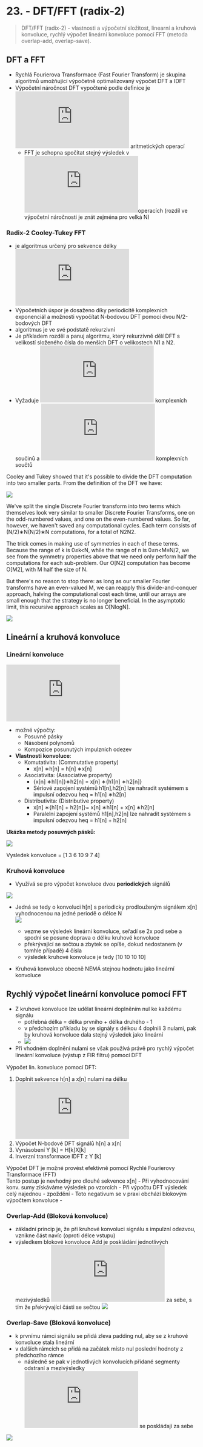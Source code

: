 # 23. - DFT/FFT (radix-2)

> DFT/FFT (radix-2) - vlastnosti a výpočetní složitost, linearní a kruhová konvoluce, rychlý
výpočet lineární konvoluce pomocí FFT (metoda overlap-add, overlap-save).

## DFT a FFT

- Rychlá Fourierova Transformace (Fast Fourier Transform) je skupina algoritmů umožňující výpočetně optimalizovaný výpočet DFT a IDFT
- Výpočetní náročnost DFT vypočtené podle deﬁnice je ![O(N^{2})](https://latex.codecogs.com/svg.latex?O%28N%5E%7B2%7D%29) aritmetických operací
	- FFT je schopna spočítat stejný výsledek v ![O(N \cdot log(N))](https://latex.codecogs.com/svg.latex?O%28N%20%5Ccdot%20log%28N%29%29)operacích (rozdíl ve výpočetní náročnosti je znát zejména pro velká N)

### Radix-2 Cooley-Tukey FFT

- je algoritmus určený pro sekvence délky ![N = 2^{k} , k \in Z](https://latex.codecogs.com/svg.latex?N%20%3D%202%5E%7Bk%7D%20%2C%20k%20%5Cin%20Z)
- Výpočetních úspor je dosaženo díky periodicitě komplexních exponenciál a možnosti vypočítat N-bodovou DFT pomocí dvou N/2-bodových DFT
- algoritmus je ve své podstatě rekurzivní
- Je příkladem rozděl a panuj algoritmu, který rekurzivně dělí DFT s velikostí složeného čísla do menších DFT o velikostech N1 a N2.
- Vyžaduje ![\frac{N}{2}log_2(N)](https://latex.codecogs.com/svg.latex?%5Cfrac%7BN%7D%7B2%7Dlog_2%28N%29) komplexních součinů a ![N \cdot log_2(N)](https://latex.codecogs.com/svg.latex?N%20%5Ccdot%20log_2%28N%29) komplexních součtů

Cooley and Tukey showed that it's possible to divide the DFT computation into two smaller parts. From the definition of the DFT we have:

![](radix.PNG)

We've split the single Discrete Fourier transform into two terms which themselves look very similar to smaller Discrete Fourier Transforms, one on the odd-numbered values, and one on the even-numbered values. So far, however, we haven't saved any computational cycles. Each term consists of (N/2)∗N(N/2)∗N computations, for a total of N2N2.

The trick comes in making use of symmetries in each of these terms. Because the range of k is 0≤k<N, while the range of n is 0≤n<M≡N/2, we see from the symmetry properties above that we need only perform half the computations for each sub-problem. Our O[N2] computation has become O[M2], with M half the size of N.

But there's no reason to stop there: as long as our smaller Fourier transforms have an even-valued M, we can reapply this divide-and-conquer approach, halving the computational cost each time, until our arrays are small enough that the strategy is no longer beneficial. In the asymptotic limit, this recursive approach scales as O[NlogN].

![](300px-DIT-FFT-butterfly.png)

## Lineární a kruhová konvoluce

### Lineární konvoluce

![y[n] = x[n] * h[n] = \sum_{k=0}^{N-1}x[k]\cdot h[n-k]](https://latex.codecogs.com/svg.latex?y%5Bn%5D%20%3D%20x%5Bn%5D%20*%20h%5Bn%5D%20%3D%20%5Csum_%7Bk%3D0%7D%5E%7BN-1%7Dx%5Bk%5D%5Ccdot%20h%5Bn-k%5D)

- možné výpočty:
	- Posuvné pásky
	- Násobení polynomů
	- Kompozice posunutých impulzních odezev
- **Vlastnosti konvoluce**:
	- Komutativita: (Commutative property)
		-	x[n] ∗h[n] = h[n] ∗x[n]
	- Asociativita: (Associative property)
		- {x[n] ∗h1[n]}∗h2[n] = x[n] ∗{h1[n] ∗h2[n]}
		- Sériové zapojení systémů h1[n],h2[n] lze nahradit systémem s impulsní odezvou heq = h1[n] ∗h2[n]
	- Distributivita: (Distributive property)
		- x[n] ∗{h1[n] + h2[n]}= x[n] ∗h1[n] + x[n] ∗h2[n]
		- Paralelní zapojení systémů h1[n],h2[n] lze nahradit systémem s impulsní odezvou heq = h1[n] + h2[n]

**Ukázka metody posuvných pásků:**

![](lin_konv.png)

Vysledek konvoluce = [1 3 6 10 9 7 4]

### Kruhová konvoluce

- Využívá se pro výpočet konvoluce dvou **periodických** signálů

![](kruh_konv.png)

- Jedná se tedy o konvoluci h[n] s periodicky prodlouženým signálem x[n] vyhodnocenou na jedné periodě o délce N \
 ![](kruh_konv_2.png)
	- vezme se výsledek lineárni konvoluce, seřadí se 2x pod sebe a spodní se posune doprava o délku kruhové konvoluce
	- překrývající se sečtou a zbytek se opíše, dokud nedostanem (v tomhle případě) 4 čísla
	- výsledek kruhové konvoluce je tedy [10 10 10 10] 

- Kruhová konvoluce obecně NEMÁ stejnou hodnotu jako lineární  konvoluce

## Rychlý výpočet lineární konvoluce pomocí FFT

- Z kruhové konvoluce lze udělat lineární doplněním nul ke každému signálu 
	- potřebná délka = délka prvního + délka druhého - 1
	- v předchozím příkladu by se signály s délkou 4 doplnili 3 nulami, pak by kruhová konvoluce dala stejný výsledek jako lineární
	- ![](kruh_konv_3.png)
- Při vhodném doplnění nulami se však používá právě pro rychlý výpočet lineární konvoluce (výstup z FIR ﬁltru) pomocí DFT

Výpočet lin. konvoluce pomocí DFT:

1. Doplnit sekvence h[n] a x[n] nulami na délku ![N \geq N_{1} + N_{2} - 1](https://latex.codecogs.com/svg.latex?N%20%5Cgeq%20N_%7B1%7D%20&plus;%20N_%7B2%7D%20-%201)
2. Výpočet N-bodové DFT signálů h[n] a x[n]
3. Vynásobení Y [k] = H[k]X[k]
4. Inverzní transformace IDFT z Y [k]

Výpočet DFT je možné provést efektivně pomocí Rychlé  Fourierovy Transformace (FFT)	\
Tento postup je nevhodný pro dlouhé sekvence x[n]
	- Při vyhodnocování konv. sumy získáváme výsledek po vzorcích
	- Při výpočtu DFT výsledek celý najednou - zpoždění
	- Toto negativum se v praxi obchází blokovým výpočtem konvoluce
	- 
### Overlap-Add (Bloková konvoluce)

- základní princip je, že při kruhové konvoluci signálu s impulzní odezvou, vznikne část navíc (oproti délce vstupu)
- výsledkem blokové konvoluce Add je poskládání jednotlivých mezivýsledků ![y_{i}](https://latex.codecogs.com/gif.latex?y_%7Bi%7D) za sebe, s tím že překrývající části se sečtou
![](overlap_add.png)

### Overlap-Save (Bloková konvoluce)

- k prvnímu rámci signálu se přidá zleva padding nul, aby se z kruhové konvoluce stala lineární
- v dalších rámcích se přidá na začátek místo nul poslední hodnoty z předchozího rámce
	- následně se pak v jednotlivých konvolucích přidané segmenty odstraní a mezivýsledky ![y_{i}](https://latex.codecogs.com/gif.latex?y_%7Bi%7D) se poskládají za sebe 

![](ovelap_save.png)
